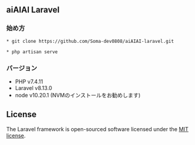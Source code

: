 ## aiAIAI Laravel

### 始め方

```
* git clone https://github.com/Soma-dev0808/aiAIAI-laravel.git

* php artisan serve
```

### バージョン

* PHP v7.4.11
* Laravel v8.13.0
* node v10.20.1 (NVMのインストールをお勧めします)

## License

The Laravel framework is open-sourced software licensed under the [MIT license](https://opensource.org/licenses/MIT).
